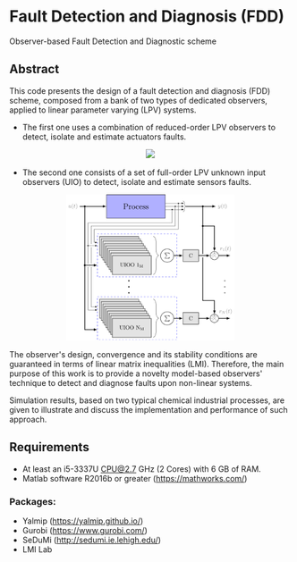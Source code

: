 # Fault Detection and Diagnosis (FDD) 
Observer-based Fault Detection and Diagnostic scheme

## Abstract
This code presents the design of a fault detection and diagnosis (FDD) scheme, composed from a bank of two types of dedicated observers, applied to linear parameter varying (LPV) systems. 
* The first one uses a combination of reduced-order LPV observers to detect, isolate and estimate actuators faults.

<center><img src="https://github.com/ebernardi/images/LPVRUIOBank.png" width="300"></center>

* The second one consists of a set of full-order LPV unknown input observers (UIO) to detect, isolate and estimate sensors faults. 

<center><img src="images/LPVUIOOBank.png" width="300"></center>

The observer's design, convergence and its stability conditions are guaranteed in terms of linear matrix inequalities (LMI). Therefore, the main purpose of this work is to provide a novelty model-based observers' technique to detect and diagnose faults upon non-linear systems.

Simulation results, based on two typical chemical industrial processes, are given to illustrate and discuss the implementation and performance of such approach.

## Requirements
- At least an i5-3337U CPU@2.7 GHz (2 Cores) with 6 GB of RAM.
- Matlab software R2016b or greater (https://mathworks.com/)

### Packages:
- Yalmip (https://yalmip.github.io/)
- Gurobi (https://www.gurobi.com/)
- SeDuMi (http://sedumi.ie.lehigh.edu/)
- LMI Lab 
